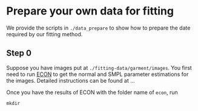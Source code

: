 # Prepare your own data for fitting
We provide the scripts in `./data_prepare` to show how to prepare the date required by our fitting method.

## Step 0
Suppose you have images put at `./fitting-data/garment/images`. You first need to run [ECON](https://github.com/YuliangXiu/ECON) to get the normal and SMPL parameter estimations for the images. Detailed instructions can be found at ... 

Once you have the results of ECON with the folder name of `econ`, run
```
mkdir 
```